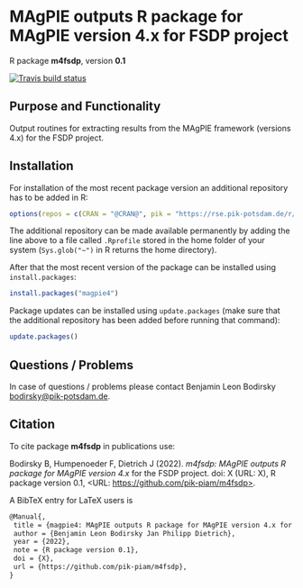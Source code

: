 # MAgPIE outputs R package for MAgPIE version 4.x for FSDP project

R package **m4fsdp**, version **0.1**

[![Travis build status](https://travis-ci.com/pik-piam/mrplayground.svg?branch=master)](https://travis-ci.com/pik-piam/m4fsdp)  

## Purpose and Functionality

Output routines for extracting results from the MAgPIE framework (versions 4.x) for the FSDP project.


## Installation

For installation of the most recent package version an additional repository has to be added in R:

```r
options(repos = c(CRAN = "@CRAN@", pik = "https://rse.pik-potsdam.de/r/packages"))
```
The additional repository can be made available permanently by adding the line above to a file called `.Rprofile` stored in the home folder of your system (`Sys.glob("~")` in R returns the home directory).

After that the most recent version of the package can be installed using `install.packages`:

```r 
install.packages("magpie4")
```

Package updates can be installed using `update.packages` (make sure that the additional repository has been added before running that command):

```r 
update.packages()
```

## Questions / Problems

In case of questions / problems please contact Benjamin Leon Bodirsky <bodirsky@pik-potsdam.de>.

## Citation

To cite package **m4fsdp** in publications use:

Bodirsky B, Humpenoeder F, Dietrich J (2022). _m4fsdp: MAgPIE outputs R package for MAgPIE version 4.x_ for the FSDP project. doi: X (URL: X), R package version 0.1, <URL: https://github.com/pik-piam/m4fsdp>.

A BibTeX entry for LaTeX users is

 ```latex
@Manual{,
  title = {magpie4: MAgPIE outputs R package for MAgPIE version 4.x for the FSDP project},
  author = {Benjamin Leon Bodirsky Jan Philipp Dietrich},
  year = {2022},
  note = {R package version 0.1},
  doi = {X},
  url = {https://github.com/pik-piam/m4fsdp},
}
```
